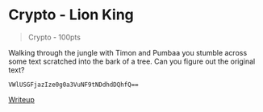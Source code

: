# Crypto - Lion King
> Crypto - 100pts

Walking through the jungle with Timon and Pumbaa you stumble across some text scratched into the bark of a tree. Can you figure out the original text?
```
VWlUSGFjazIze0g0a3VuNF9tNDdhdDQhfQ==
```
[Writeup](writeup.md)
